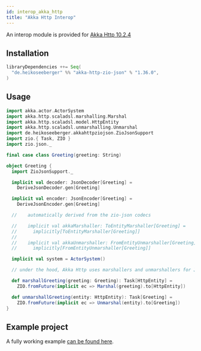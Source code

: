 ```yaml
---
id: interop_akka_http
title: "Akka Http Interop"
---
```


An interop module is provided for [Akka Http 10.2.4](https://doc.akka.io/docs/akka-http/10.2.4/index.html)
## Installation

```scala
libraryDependencies ++= Seq(
  "de.heikoseeberger" %% "akka-http-zio-json" % "1.36.0",
)
```

## Usage

```scala
import akka.actor.ActorSystem
import akka.http.scaladsl.marshalling.Marshal
import akka.http.scaladsl.model.HttpEntity
import akka.http.scaladsl.unmarshalling.Unmarshal
import de.heikoseeberger.akkahttpziojson.ZioJsonSupport
import zio.{ Task, ZIO }
import zio.json._

final case class Greeting(greeting: String)

object Greeting {
  import ZioJsonSupport._

  implicit val decoder: JsonDecoder[Greeting] =
    DeriveJsonDecoder.gen[Greeting]

  implicit val encoder: JsonEncoder[Greeting] =
    DeriveJsonEncoder.gen[Greeting]

  //    automatically derived from the zio-json codecs

  //    implicit val akkaMarshaller: ToEntityMarshaller[Greeting] =
  //      implicitly[ToEntityMarshaller[Greeting]]
  //
  //    implicit val akkaUnmarshaller: FromEntityUnmarshaller[Greeting] =
  //      implicitly[FromEntityUnmarshaller[Greeting]]

  implicit val system = ActorSystem()

  // under the hood, Akka Http uses marshallers and unmarshallers for Json http entities

  def marshallGreeting(greeting: Greeting): Task[HttpEntity] =
    ZIO.fromFuture(implicit ec => Marshal(greeting).to[HttpEntity])

  def unmarshallGreeting(entity: HttpEntity): Task[Greeting] =
    ZIO.fromFuture(implicit ec => Unmarshal(entity).to[Greeting])
}
```

## Example project

A fully working example [can be found here](https://github.com/hseeberger/akka-http-json/blob/master/akka-http-zio-json/src/test/scala/de/heikoseeberger/akkahttpziojson/ExampleApp.scala).
